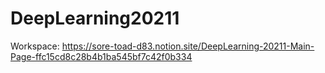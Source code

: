 # DeepLearning20211
Workspace: https://sore-toad-d83.notion.site/DeepLearning-20211-Main-Page-ffc15cd8c28b4b1ba545bf7c42f0b334
